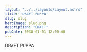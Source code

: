 ```yaml
---
layout: "../../layouts/Layout.astro"
title: "DRAFT PUPPA"
slug: slug
heroImage: slug.png
description: "DRAFT"
pubDate: 2030-01-01 12:00:00
---
```


DRAFT PUPPA
